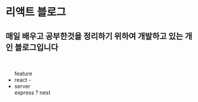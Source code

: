 <h1>리액트 블로그</h1>

<h2>매일 배우고 공부한것을 정리하기 위하여 개발하고 있는 개인 블로그입니다</h2>
<br/>

<div>
  <ul>
    feature
     <li>react - <create-react-app></li>
     <li>server </br>express ? nest</li>

  </ul>  
</div>

    
